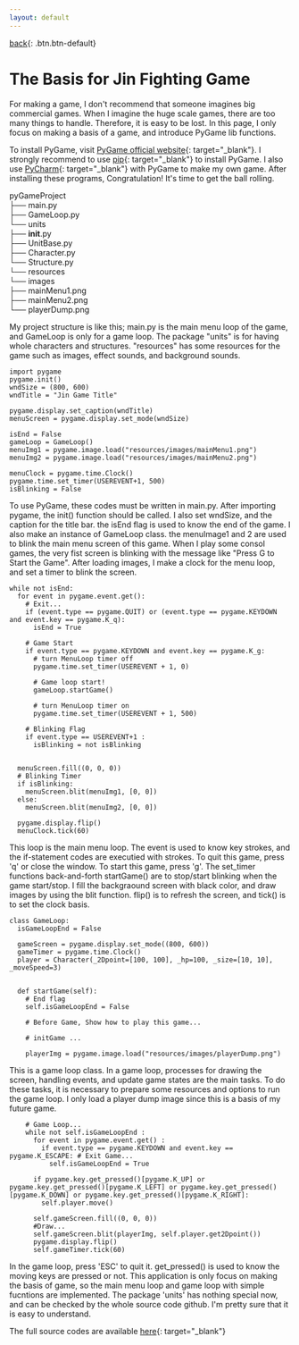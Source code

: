 ```yaml
---
layout: default
---
```

[back](./pygame){: .btn.btn-default}

# The Basis for Jin Fighting Game

For making a game, I don't recommend that someone imagines big commercial games. When I imagine the huge scale games, there are too many things to handle. Therefore, it is easy to be lost. In this page, I only focus on making a basis of a game, and introduce PyGame lib functions. 

To install PyGame, visit [PyGame official website](https://www.pygame.org/download.shtml){: target="_blank"}. I strongly recommend to use [pip](https://pypi.python.org/pypi/pip){: target="_blank"} to install PyGame. I also use [PyCharm](https://www.jetbrains.com/pycharm/){: target="_blank"} with PyGame to make my own game. After installing these programs, Congratulation! It's time to get the ball rolling.

pyGameProject<br />
├── main.py<br />
├── GameLoop.py<br />
└── units<br />
    ├── __init__.py<br />
    ├── UnitBase.py<br />
    ├── Character.py<br />
    └── Structure.py<br />
└── resources<br />
    └── images<br />
        ├── mainMenu1.png<br />
        ├── mainMenu2.png<br />
        └── playerDump.png<br />

My project structure is like this; main.py is the main menu loop of the game, and GameLoop is only for a game loop. The package "units" is for having whole characters and structures. "resources" has some resources for the game such as images, effect sounds, and background sounds.


	import pygame
	pygame.init()
	wndSize = (800, 600)
	wndTitle = "Jin Game Title"
	
	pygame.display.set_caption(wndTitle)
	menuScreen = pygame.display.set_mode(wndSize)

	isEnd = False
	gameLoop = GameLoop()
	menuImg1 = pygame.image.load("resources/images/mainMenu1.png")
	menuImg2 = pygame.image.load("resources/images/mainMenu2.png")

	menuClock = pygame.time.Clock()
	pygame.time.set_timer(USEREVENT+1, 500)
	isBlinking = False

To use PyGame, these codes must be written in main.py. After importing pygame, the init() function should be called. I also set wndSize, and the caption for the title bar. the isEnd flag is used to know the end of the game. I also make an instance of GameLoop class. the menuImage1 and 2 are used to blink the main menu screen of this game. When I play some consol games, the very fist screen is blinking with the message like "Press G to Start the Game". After loading images, I make a clock for the menu loop, and set a timer to blink the screen.


	while not isEnd:
	  for event in pygame.event.get():
	    # Exit...
	    if (event.type == pygame.QUIT) or (event.type == pygame.KEYDOWN and event.key == pygame.K_q):
	      isEnd = True

	    # Game Start
	    if event.type == pygame.KEYDOWN and event.key == pygame.K_g:
	      # turn MenuLoop timer off
	      pygame.time.set_timer(USEREVENT + 1, 0)

	      # Game loop start!
	      gameLoop.startGame()

	      # turn MenuLoop timer on
	      pygame.time.set_timer(USEREVENT + 1, 500)

	    # Blinking Flag
	    if event.type == USEREVENT+1 :
	      isBlinking = not isBlinking


	  menuScreen.fill((0, 0, 0))
	  # Blinking Timer
	  if isBlinking:
	    menuScreen.blit(menuImg1, [0, 0])
	  else:
	    menuScreen.blit(menuImg2, [0, 0])

	  pygame.display.flip()
	  menuClock.tick(60)

This loop is the main menu loop. The event is used to know key strokes, and the if-statement codes are executied with strokes. To quit this game, press 'q' or close the window. To start this game, press 'g'. The set_timer functions back-and-forth startGame() are to stop/start blinking when the game start/stop. I fill the backgraound screen with black color, and draw images by using the blit function. flip() is to refresh the screen, and tick() is to set the clock basis.

	class GameLoop:
	  isGameLoopEnd = False

	  gameScreen = pygame.display.set_mode((800, 600))
	  gameTimer = pygame.time.Clock()
	  player = Character(_2Dpoint=[100, 100], _hp=100, _size=[10, 10], _moveSpeed=3)


	  def startGame(self):
	    # End flag
	    self.isGameLoopEnd = False

	    # Before Game, Show how to play this game...

	    # initGame ...

	    playerImg = pygame.image.load("resources/images/playerDump.png")

This is a game loop class. In a game loop, processes for drawing the screen, handling events, and update game states are the main tasks. To do these tasks, it is necessary to prepare some resources and options to run the game loop. I only load a player dump image since this is a basis of my future game.

	    # Game Loop...
	    while not self.isGameLoopEnd :
	      for event in pygame.event.get() :
	        if event.type == pygame.KEYDOWN and event.key == pygame.K_ESCAPE: # Exit Game...
	          self.isGameLoopEnd = True

	      if pygame.key.get_pressed()[pygame.K_UP] or pygame.key.get_pressed()[pygame.K_LEFT] or pygame.key.get_pressed()[pygame.K_DOWN] or pygame.key.get_pressed()[pygame.K_RIGHT]:
	        self.player.move()

	      self.gameScreen.fill((0, 0, 0))
	      #Draw...
	      self.gameScreen.blit(playerImg, self.player.get2Dpoint())
	      pygame.display.flip()
	      self.gameTimer.tick(60)

In the game loop, press 'ESC' to quit it. get_pressed() is used to know the moving keys are pressed or not. This application is only focus on making the basis of game, so the main menu loop and game loop with simple fucntions are implemented. The package 'units' has nothing special now, and can be checked by the whole source code github. I'm pretty sure that it is easy to understand.

The full source codes are available [here](https://github.com/jin993/jinFightingGame/){: target="_blank"}
